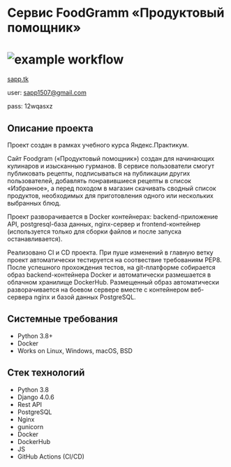 # Сервис FoodGramm «Продуктовый помощник» 
![example workflow](https://github.com/sapp1507/foodgram-project-react/actions/workflows/food_workflow.yml/badge.svg)
=====

[sapp.tk](http://sapp.tk)

user: sapp1507@gmail.com

pass: 12wqasxz



Описание проекта
----------
Проект создан в рамках учебного курса Яндекс.Практикум.

Cайт Foodgram («Продуктовый помощник») создан для начинающих кулинаров и изысканныю гурманов. В сервисе пользователи смогут публиковать рецепты, подписываться на публикации других пользователей, добавлять понравившиеся рецепты в список «Избранное», а перед походом в магазин скачивать сводный список продуктов, необходимых для приготовления одного или нескольких выбранных блюд.

Проект разворачивается в Docker контейнерах: backend-приложение API, postgresql-база данных, nginx-сервер и frontend-контейнер (используется только для сборки файлов и после запуска останавливается). 

Реализовано CI и CD проекта. При пуше изменений в главную ветку проект 
автоматически тестируется на соотвествие требованиям PEP8. После успешного прохождения тестов, на git-платформе собирается образ backend-контейнера Docker и автоматически размешается в облачном хранилище DockerHub. Размещенный образ автоматически разворачивается на боевом сервере вместе с контейнером веб-сервера nginx и базой данных PostgreSQL.

Системные требования
----------
* Python 3.8+
* Docker
* Works on Linux, Windows, macOS, BSD

Стек технологий
----------
* Python 3.8
* Django 4.0.6
* Rest API
* PostgreSQL
* Nginx
* gunicorn
* Docker
* DockerHub
* JS
* GitHub Actions (CI/CD)
